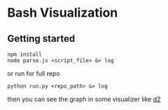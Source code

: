 # Bash Visualization



## Getting started

```
npm install 
node parse.js <script_file> &> log
```

or run for full repo

```
python run.py <repo_path> &> log
```
then you can see the graph in some visualizer like [d2](https://d2lang.com/)